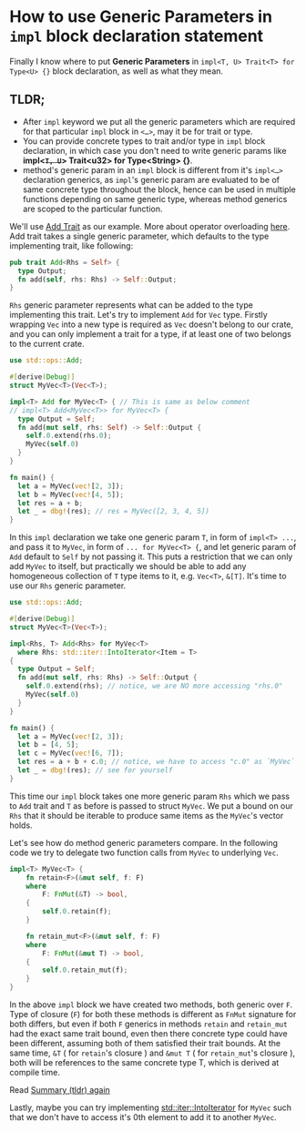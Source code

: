 # How to use Generic Parameters in `impl` block declaration statement

Finally I know where to put **Generic Parameters** in `impl<T, U> Trait<T> for Type<U> {}` block declaration, as well as what they mean.

## TLDR;
- After `impl` keyword we put all the generic parameters which are required for that particular `impl` block in `<…>`, may it be for trait or type.
- You can provide concrete types to trait and/or type in `impl` block declaration, in which case you don't need to write generic params like **impl<~~`T, U`~~> Trait\<u32\> for Type\<String\> {}**.
- method's generic param in an `impl` block is different from it's `impl<…>` declaration generics, as `impl`'s generic param are evaluated to be of same concrete type throughout the block, hence can be used in multiple functions depending on same generic type, whereas method generics are scoped to the particular function.

We'll use [Add Trait](https://doc.rust-lang.org/stable/std/ops/trait.Add.html) as our example. More about operator overloading [here](https://doc.rust-lang.org/stable/std/ops/index.html). Add trait takes a single generic parameter, which defaults to the type implementing trait, like following:
```rust
pub trait Add<Rhs = Self> {
  type Output;
  fn add(self, rhs: Rhs) -> Self::Output;
}
```
`Rhs` generic parameter represents what can be added to the type implementing this trait.
Let's try to implement `Add` for `Vec` type. Firstly wrapping `Vec` into a new type is required as `Vec` doesn't belong to our crate, and you can only implement a trait for a type, if at least one of two belongs to the current crate.
```rust
use std::ops::Add;

#[derive(Debug)]
struct MyVec<T>(Vec<T>);

impl<T> Add for MyVec<T> { // This is same as below comment
// impl<T> Add<MyVec<T>> for MyVec<T> {
  type Output = Self;
  fn add(mut self, rhs: Self) -> Self::Output {
    self.0.extend(rhs.0);
    MyVec(self.0)
  }
}

fn main() {
  let a = MyVec(vec![2, 3]);
  let b = MyVec(vec![4, 5]);
  let res = a + b;
  let _ = dbg!(res); // res = MyVec([2, 3, 4, 5])
}
```
In this `impl` declaration we take one generic param `T`, in form of `impl<T> ...`, and pass it to `MyVec`, in form of `... for MyVec<T> {`, and let generic param of `Add` default to `Self` by not passing it. This puts a restriction that we can only add `MyVec` to itself, but practically we should be able to add any homogeneous collection of `T` type items to it, e.g. `Vec<T>`, `&[T]`. It's time to use our `Rhs` generic parameter.
```rust
use std::ops::Add;

#[derive(Debug)]
struct MyVec<T>(Vec<T>);

impl<Rhs, T> Add<Rhs> for MyVec<T>
  where Rhs: std::iter::IntoIterator<Item = T>
{
  type Output = Self;
  fn add(mut self, rhs: Rhs) -> Self::Output {
    self.0.extend(rhs); // notice, we are NO more accessing "rhs.0"
    MyVec(self.0)
  }
}

fn main() {
  let a = MyVec(vec![2, 3]);
  let b = [4, 5];
  let c = MyVec(vec![6, 7]);
  let res = a + b + c.0; // notice, we have to access "c.0" as `MyVec` doesn't implement `IntoIterator`
  let _ = dbg!(res); // see for yourself
}
```
This time our `impl` block takes one more generic param `Rhs` which we pass to `Add` trait and `T` as before is passed to struct `MyVec`. We put a bound on our `Rhs` that it should be iterable to produce same items as the `MyVec`'s vector holds.

Let's see how do method generic parameters compare. In the following code we try to delegate two function calls from `MyVec` to underlying `Vec`.
```rust
impl<T> MyVec<T> {
    fn retain<F>(&mut self, f: F)
    where
        F: FnMut(&T) -> bool,
    {
        self.0.retain(f);
    }

    fn retain_mut<F>(&mut self, f: F)
    where
        F: FnMut(&mut T) -> bool,
    {
        self.0.retain_mut(f);
    }
}
```
In the above `impl` block we have created two methods, both generic over `F`. Type of closure (`F`) for both these methods is different as `FnMut` signature
for both differs, but even if both `F` generics in methods `retain` and `retain_mut` had the exact same trait bound, even then there concrete type
could have been different, assuming both of them satisfied their trait bounds.
At the same time, `&T` ( for `retain`'s closure ) and `&mut T` ( for `retain_mut`'s closure ), both will be references to the same concrete type T, which is derived at compile time.

Read [Summary (tldr) again](https://github.com/PreetamSing/rust_articles/blob/main/How%20to%20use%20Generics%20in%20%60impl%60%20blocks.md#tldr)

Lastly, maybe you can try implementing [std::iter::IntoIterator](https://doc.rust-lang.org/stable/std/iter/trait.IntoIterator.html) for `MyVec` such that we don't have to access it's 0th element to add it to another `MyVec`.
